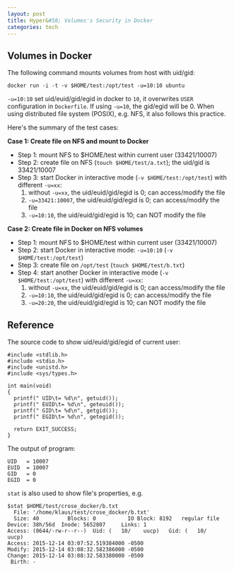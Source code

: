 ```yaml
---
layout: post
title: Hyper&#58; Volumes's Security in Docker
categories: tech
---
```


## Volumes in Docker

The following command mounts volumes from host with uid/gid:

    docker run -i -t -v $HOME/test:/opt/test -u=10:10 ubuntu

`-u=10:10` set uid/euid/gid/egid in docker to `10`, it overwrites `USER` configuration in `Dockerfile`. If using `-u=10`, the gid/egid will be 0. When using distributed file system (POSIX), e.g. NFS, it also follows this practice.

Here's the summary of the test cases:

**Case 1: Create file on NFS and mount to Docker**

* Step 1: mount NFS to $HOME/test within current user (33421/10007)
* Step 2: create file on NFS (`touch $HOME/test/a.txt`); the uid/gid is 33421/10007
* Step 3: start Docker in interactive mode (`-v $HOME/test:/opt/test`) with different `-u=xx`:
  1. without `-u=xx`, the uid/euid/gid/egid is 0; can access/modify the file
  3. `-u=33421:10007`, the uid/euid/gid/egid is 0; can access/modify the file
  2. `-u=10:10`, the uid/euid/gid/egid is 10; can NOT modify the file

**Case 2: Create file in Docker on NFS volumes**

* Step 1: mount NFS to $HOME/test within current user (33421/10007)
* Step 2: start Docker in interactive mode: `-u=10:10` (`-v $HOME/test:/opt/test`)
* Step 3: create file on `/opt/test` (`touch $HOME/test/b.txt`)
* Step 4: start another Docker in interactive mode (`-v $HOME/test:/opt/test`) with different `-u=xx`:
  1. without `-u=xx`, the uid/euid/gid/egid is 0; can access/modify the file
  3. `-u=10:10`, the uid/euid/gid/egid is 0; can access/modify the file
  2. `-u=20:20`, the uid/euid/gid/egid is 10; can NOT modify the file

## Reference

The source code to show uid/euid/gid/egid of current user:

    #include <stdlib.h>
    #include <stdio.h>
    #include <unistd.h>
    #include <sys/types.h>
    
    int main(void)
    {
      printf(" UID\t= %d\n", getuid());
      printf(" EUID\t= %d\n", geteuid());
      printf(" GID\t= %d\n", getgid());
      printf(" EGID\t= %d\n", getegid());
    
      return EXIT_SUCCESS;
    }

The output of program:

    UID   = 10007
    EUID  = 10007
    GID   = 0
    EGID  = 0

`stat` is also used to show file's properties, e.g.

    $stat $HOME/test/crose_docker/b.txt 
      File: '/home/klaus/test/crose_docker/b.txt'
      Size: 40         Blocks: 0          IO Block: 8192   regular file
    Device: 38h/56d  Inode: 5652807     Links: 1
    Access: (0644/-rw-r--r--)  Uid: (   10/    uucp)   Gid: (   10/    uucp)
    Access: 2015-12-14 03:07:52.519384000 -0500
    Modify: 2015-12-14 03:08:32.582386000 -0500
    Change: 2015-12-14 03:08:32.583380000 -0500
     Birth: -
